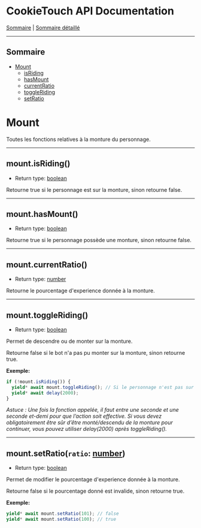 # CookieTouch API Documentation
[Sommaire](SUMMARY.md) | [Sommaire détaillé](singlepage.md)

<hr>

## Sommaire
- [Mount](mount)
  - [isRiding](#mountisriding)
  - [hasMount](#mounthasmount)
  - [currentRatio](#mountcurrentratio)
  - [toggleRiding](#mount-toggle-riding)
  - [setRatio](#mount-set-ratio)

# Mount
Toutes les fonctions relatives à la monture du personnage.

<hr>

## mount.isRiding()
- Return type: <a href="https://developer.mozilla.org/fr-Fr/docs/Web/JavaScript/Data_structures#Boolean_type">boolean</a>

Retourne true si le personnage est sur la monture, sinon retourne false.

<hr>

## mount.hasMount()
- Return type: <a href="https://developer.mozilla.org/fr-Fr/docs/Web/JavaScript/Data_structures#Boolean_type">boolean</a>

Retourne true si le personnage possède une monture, sinon retourne false.

<hr>

## mount.currentRatio()
- Return type: <a href="https://developer.mozilla.org/fr-Fr/docs/Web/JavaScript/Data_structures#Number_type">number</a>

Retourne le pourcentage d'experience donnée à la monture.

<hr>

<h2 id="mount-toggle-riding">
  mount.toggleRiding()
</h2>

- Return type: <a href="https://developer.mozilla.org/fr-Fr/docs/Web/JavaScript/Data_structures#Boolean_type">boolean</a>

Permet de descendre ou de monter sur la monture.

Retourne false si le bot n'a pas pu monter sur la monture, sinon retourne true.

**Exemple:**
```js
if (!mount.isRiding()) {
  yield* await mount.toggleRiding(); // Si le personnage n'est pas sur la monture, alors monter sur la monture.
  yield* await delay(2000);
}
```
*Astuce : Une fois la fonction appelée, il faut entre une seconde et une seconde et-demi pour que l’action soit effective.
Si vous devez obligatoirement être sûr d’être monté/descendu de la monture pour continuer, vous pouvez utiliser delay(2000) après toggleRiding().*

<hr>

<h2 id="mount-set-ratio">
  mount.setRatio(<code>ratio</code>: <a href="https://developer.mozilla.org/fr-Fr/docs/Web/JavaScript/Data_structures#Number_type">number</a>)
</h2>

- Return type: <a href="https://developer.mozilla.org/fr-Fr/docs/Web/JavaScript/Data_structures#Boolean_type">boolean</a>

Permet de modifier le pourcentage d'experience donnée à la monture.

Retourne false si le pourcentage donné est invalide, sinon retourne true.

**Exemple:**
```js
yield* await mount.setRatio(101); // false
yield* await mount.setRatio(100); // true
```
